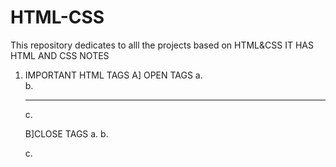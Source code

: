 # HTML-CSS
This repository dedicates to alll the projects based on HTML&CSS
IT HAS HTML AND CSS NOTES
1. IMPORTANT HTML TAGS
   A] OPEN TAGS
   a.<br/>
   b.<hr/>
   c.<img/>

   B]CLOSE TAGS
   a.<html></html>
   b.<p></p>
   c.<div></div>
